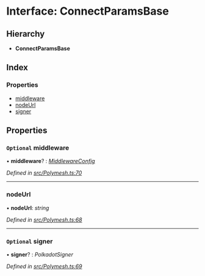 # Interface: ConnectParamsBase

## Hierarchy

* **ConnectParamsBase**

## Index

### Properties

* [middleware](polymesh.connectparamsbase.md#optional-middleware)
* [nodeUrl](polymesh.connectparamsbase.md#nodeurl)
* [signer](polymesh.connectparamsbase.md#optional-signer)

## Properties

### `Optional` middleware

• **middleware**? : *[MiddlewareConfig](types.middlewareconfig.md)*

*Defined in [src/Polymesh.ts:70](https://github.com/PolymathNetwork/polymesh-sdk/blob/73feada/src/Polymesh.ts#L70)*

___

###  nodeUrl

• **nodeUrl**: *string*

*Defined in [src/Polymesh.ts:68](https://github.com/PolymathNetwork/polymesh-sdk/blob/73feada/src/Polymesh.ts#L68)*

___

### `Optional` signer

• **signer**? : *PolkadotSigner*

*Defined in [src/Polymesh.ts:69](https://github.com/PolymathNetwork/polymesh-sdk/blob/73feada/src/Polymesh.ts#L69)*

